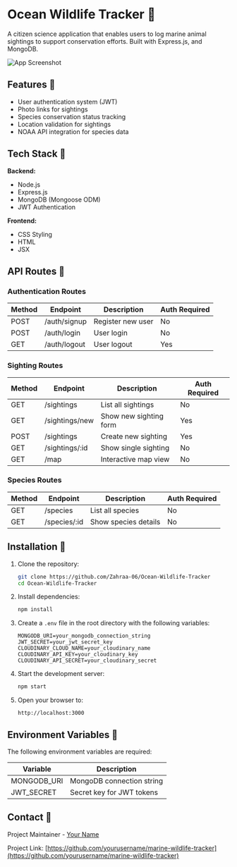 # Ocean Wildlife Tracker 🐋

A citizen science application that enables users to log marine animal sightings to support conservation efforts. Built with Express.js, and MongoDB.

![App Screenshot](/public/images/screenshot.png)

## Features 🦈

-  User authentication system (JWT)
-  Photo links for sightings
-  Species conservation status tracking
-  Location validation for sightings
-  NOAA API integration for species data

## Tech Stack 🐢

**Backend:**
- Node.js
- Express.js
- MongoDB (Mongoose ODM)
- JWT Authentication

**Frontend:**
- CSS Styling
- HTML
- JSX


## API Routes 🦭

### Authentication Routes

| Method | Endpoint        | Description                | Auth Required |
|--------|-----------------|----------------------------|---------------|
| POST   | /auth/signup    | Register new user          | No            |
| POST   | /auth/login     | User login                 | No            |
| GET    | /auth/logout    | User logout                | Yes           |

### Sighting Routes

| Method | Endpoint               | Description                     | Auth Required |
|--------|------------------------|---------------------------------|---------------|
| GET    | /sightings             | List all sightings              | No            |
| GET    | /sightings/new         | Show new sighting form          | Yes           |
| POST   | /sightings             | Create new sighting             | Yes           |
| GET    | /sightings/:id         | Show single sighting            | No            |
| GET    | /map                   | Interactive map view            | No            |

### Species Routes

| Method | Endpoint        | Description                | Auth Required |
|--------|-----------------|----------------------------|---------------|
| GET    | /species        | List all species           | No            |
| GET    | /species/:id    | Show species details       | No            |

## Installation 🐬

1. Clone the repository:
   ```bash
   git clone https://github.com/Zahraa-06/Ocean-Wildlife-Tracker
   cd Ocean-Wildlife-Tracker
   ```

2. Install dependencies:
   ```bash
   npm install
   ```

3. Create a `.env` file in the root directory with the following variables:
   ```
   MONGODB_URI=your_mongodb_connection_string
   JWT_SECRET=your_jwt_secret_key
   CLOUDINARY_CLOUD_NAME=your_cloudinary_name
   CLOUDINARY_API_KEY=your_cloudinary_key
   CLOUDINARY_API_SECRET=your_cloudinary_secret
   ```

4. Start the development server:
   ```bash
   npm start
   ```

5. Open your browser to:
   ```
   http://localhost:3000
   ```

## Environment Variables 🦀

The following environment variables are required:

| Variable                | Description                          |
|-------------------------|--------------------------------------|
| MONGODB_URI             | MongoDB connection string            |
| JWT_SECRET              | Secret key for JWT tokens            |

## Contact 🦑

Project Maintainer - [Your Name](mailto:your.email@example.com)

Project Link: [https://github.com/yourusername/marine-wildlife-tracker](https://github.com/yourusername/marine-wildlife-tracker)